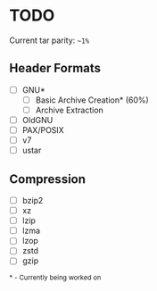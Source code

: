 # TODO

Current tar parity: `~1%`

## Header Formats

- [ ] GNU*
    - [ ] Basic Archive Creation* (60%)
    - [ ] Archive Extraction
- [ ] OldGNU
- [ ] PAX/POSIX
- [ ] v7
- [ ] ustar

## Compression

- [ ] bzip2
- [ ] xz
- [ ] lzip
- [ ] lzma
- [ ] lzop
- [ ] zstd
- [ ] gzip

<sub> * - Currently being worked on </sub>